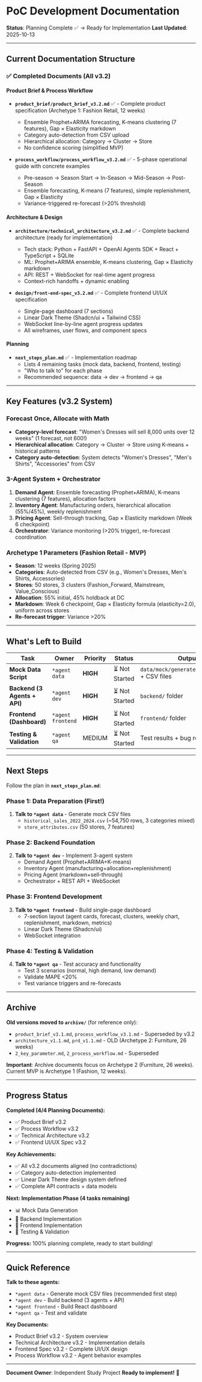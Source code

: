 # PoC Development Documentation

**Status**: Planning Complete ✅ → Ready for Implementation
**Last Updated**: 2025-10-13

---

## Current Documentation Structure

### ✅ Completed Documents (All v3.2)

#### Product Brief & Process Workflow
- **`product_brief/product_brief_v3.2.md`** ✅ - Complete product specification (Archetype 1: Fashion Retail, 12 weeks)
  - Ensemble Prophet+ARIMA forecasting, K-means clustering (7 features), Gap × Elasticity markdown
  - Category auto-detection from CSV upload
  - Hierarchical allocation: Category → Cluster → Store
  - No confidence scoring (simplified MVP)

- **`process_workflow/process_workflow_v3.2.md`** ✅ - 5-phase operational guide with concrete examples
  - Pre-season → Season Start → In-Season → Mid-Season → Post-Season
  - Ensemble forecasting, K-means (7 features), simple replenishment, Gap × Elasticity
  - Variance-triggered re-forecast (>20% threshold)

#### Architecture & Design
- **`architecture/technical_architecture_v3.2.md`** ✅ - Complete backend architecture (ready for implementation)
  - Tech stack: Python + FastAPI + OpenAI Agents SDK + React + TypeScript + SQLite
  - ML: Prophet+ARIMA ensemble, K-means clustering, Gap × Elasticity markdown
  - API: REST + WebSocket for real-time agent progress
  - Context-rich handoffs + dynamic enabling

- **`design/front-end-spec_v3.2.md`** ✅ - Complete frontend UI/UX specification
  - Single-page dashboard (7 sections)
  - Linear Dark Theme (Shadcn/ui + Tailwind CSS)
  - WebSocket line-by-line agent progress updates
  - All wireframes, user flows, and component specs

#### Planning
- **`next_steps_plan.md`** ✅ - Implementation roadmap
  - Lists 4 remaining tasks (mock data, backend, frontend, testing)
  - "Who to talk to" for each phase
  - Recommended sequence: data → dev → frontend → qa

---

## Key Features (v3.2 System)

### Forecast Once, Allocate with Math
- **Category-level forecast**: "Women's Dresses will sell 8,000 units over 12 weeks" (1 forecast, not 600!)
- **Hierarchical allocation**: Category → Cluster → Store using K-means + historical patterns
- **Category auto-detection**: System detects "Women's Dresses", "Men's Shirts", "Accessories" from CSV

### 3-Agent System + Orchestrator
1. **Demand Agent**: Ensemble forecasting (Prophet+ARIMA), K-means clustering (7 features), allocation factors
2. **Inventory Agent**: Manufacturing orders, hierarchical allocation (55%/45%), weekly replenishment
3. **Pricing Agent**: Sell-through tracking, Gap × Elasticity markdown (Week 6 checkpoint)
4. **Orchestrator**: Variance monitoring (>20% trigger), re-forecast coordination

### Archetype 1 Parameters (Fashion Retail - MVP)
- **Season**: 12 weeks (Spring 2025)
- **Categories**: Auto-detected from CSV (e.g., Women's Dresses, Men's Shirts, Accessories)
- **Stores**: 50 stores, 3 clusters (Fashion_Forward, Mainstream, Value_Conscious)
- **Allocation**: 55% initial, 45% holdback at DC
- **Markdown**: Week 6 checkpoint, Gap × Elasticity formula (elasticity=2.0), uniform across stores
- **Re-forecast trigger**: Variance >20%

---

## What's Left to Build

| Task | Owner | Priority | Status | Output |
|------|-------|----------|--------|--------|
| **Mock Data Script** | `*agent data` | **HIGH** | ⏳ Not Started | `data/mock/generate_mock_data.py` + CSV files |
| **Backend (3 Agents + API)** | `*agent dev` | **HIGH** | ⏳ Not Started | `backend/` folder |
| **Frontend (Dashboard)** | `*agent frontend` | **HIGH** | ⏳ Not Started | `frontend/` folder |
| **Testing & Validation** | `*agent qa` | MEDIUM | ⏳ Not Started | Test results + bug reports |

---

## Next Steps

Follow the plan in **`next_steps_plan.md`**:

### Phase 1: Data Preparation (First!)
1. **Talk to `*agent data`** - Generate mock CSV files
   - `historical_sales_2022_2024.csv` (~54,750 rows, 3 categories mixed)
   - `store_attributes.csv` (50 stores, 7 features)

### Phase 2: Backend Foundation
2. **Talk to `*agent dev`** - Implement 3-agent system
   - Demand Agent (Prophet+ARIMA+K-means)
   - Inventory Agent (manufacturing+allocation+replenishment)
   - Pricing Agent (markdown+sell-through)
   - Orchestrator + REST API + WebSocket

### Phase 3: Frontend Development
3. **Talk to `*agent frontend`** - Build single-page dashboard
   - 7-section layout (agent cards, forecast, clusters, weekly chart, replenishment, markdown, metrics)
   - Linear Dark Theme (Shadcn/ui)
   - WebSocket integration

### Phase 4: Testing & Validation
4. **Talk to `*agent qa`** - Test accuracy and functionality
   - Test 3 scenarios (normal, high demand, low demand)
   - Validate MAPE <20%
   - Test variance triggers and re-forecasts

---

## Archive

**Old versions moved to `archive/`** (for reference only):
- `product_brief_v3.1.md`, `process_workflow_v3.1.md` - Superseded by v3.2
- `architecture_v1.1.md`, `prd_v1.1.md` - OLD (Archetype 2: Furniture, 26 weeks)
- `2_key_parameter.md`, `2_process_workflow.md` - Superseded

**Important**: Archive documents focus on Archetype 2 (Furniture, 26 weeks). Current MVP is Archetype 1 (Fashion, 12 weeks).

---

## Progress Status

**Completed (4/4 Planning Documents):**
- ✅ Product Brief v3.2
- ✅ Process Workflow v3.2
- ✅ Technical Architecture v3.2
- ✅ Frontend UI/UX Spec v3.2

**Key Achievements:**
- ✅ All v3.2 documents aligned (no contradictions)
- ✅ Category auto-detection implemented
- ✅ Linear Dark Theme design system defined
- ✅ Complete API contracts + data models

**Next: Implementation Phase (4 tasks remaining)**
- 📊 Mock Data Generation
- 🔧 Backend Implementation
- 🎨 Frontend Implementation
- 🧪 Testing & Validation

**Progress:** 100% planning complete, ready to start building!

---

## Quick Reference

**Talk to these agents:**
- `*agent data` - Generate mock CSV files (recommended first step)
- `*agent dev` - Build backend (3 agents + API)
- `*agent frontend` - Build React dashboard
- `*agent qa` - Test and validate

**Key Documents:**
- Product Brief v3.2 - System overview
- Technical Architecture v3.2 - Implementation details
- Frontend Spec v3.2 - Complete UI/UX design
- Process Workflow v3.2 - Agent behavior examples

---

**Document Owner**: Independent Study Project
**Ready to implement!** 🚀
